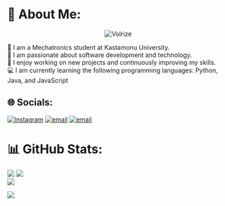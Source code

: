 # 💫 About Me:
<p align="center"> <img src="https://komarev.com/ghpvc/?username=Volrize" alt="Volrize" /> </p>
🏫 I am a Mechatronics student at Kastamonu University.<br>
🔭 I am passionate about software development and technology.<br>
💫 I enjoy working on new projects and continuously improving my skills.<br>
💻 I am currently learning the following programming languages: Python, Java, and JavaScript <br>


## 🌐 Socials:
[![Instagram](https://img.shields.io/badge/Instagram-%23E4405F.svg?logo=Instagram&logoColor=white)](https://instagram.com/k.kerem0) [![email](https://img.shields.io/badge/Email-D14836?logo=gmail&logoColor=white)](mailto:keremkabakci1519@gmail.com) [![email](https://img.shields.io/badge/Email-D14836?logo=gmail&logoColor=white)](mailto:255522005@ogr.kastamonu.edu.tr) 
<!--
# 💻 The development tools I currently use:
![Azure](https://www.vectorlogo.zone/logos/microsoft_azure/microsoft_azure-icon.svg) ![MySQL](https://img.shields.io/badge/mysql-4479A1.svg?style=for-the-badge&logo=mysql&logoColor=white) ![SQLite](https://img.shields.io/badge/sqlite-%2307405e.svg?style=for-the-badge&logo=sqlite&logoColor=white) ![PHP](https://img.shields.io/badge/php-%23777BB4.svg?style=for-the-badge&logo=php&logoColor=white) ![Python](https://img.shields.io/badge/python-3670A0?style=for-the-badge&logo=python&logoColor=ffdd54)
-->
# 📊 GitHub Stats:
![](https://github-readme-stats.vercel.app/api?username=Volrize&theme=dark&hide_border=false&include_all_commits=false&count_private=false)
![](https://nirzak-streak-stats.vercel.app/?user=Volrize&theme=dark&hide_border=false)<br/>
![](https://github-readme-stats.vercel.app/api/top-langs/?username=Volrize&theme=dark&hide_border=false&include_all_commits=false&count_private=false&layout=compact)


[![](https://visitcount.itsvg.in/api?id=Volrize&icon=0&color=0)](https://visitcount.itsvg.in)
